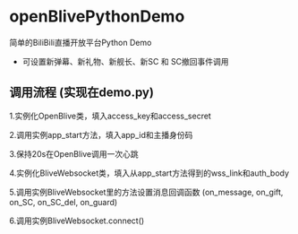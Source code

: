 # openBlivePythonDemo
简单的BiliBili直播开放平台Python Demo
- 可设置新弹幕、新礼物、新舰长、新SC 和 SC撤回事件调用
## 调用流程 (实现在demo.py)
1.实例化OpenBlive类，填入access_key和access_secret

2.调用实例app_start方法，填入app_id和主播身份码

3.保持20s在OpenBlive调用一次心跳

4.实例化BliveWebsocket类，填入从app_start方法得到的wss_link和auth_body

5.调用实例BliveWebsocket里的方法设置消息回调函数 (on_message, on_gift, on_SC, on_SC_del, on_guard)

6.调用实例BliveWebsocket.connect()